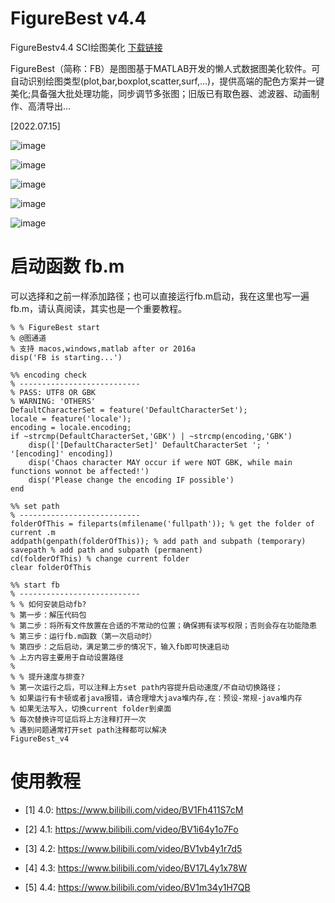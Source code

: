 # FigureBest v4.4
FigureBestv4.4 SCI绘图美化 [下载链接](https://github.com/tutusjtu/FigureBestv4.4)

FigureBest（简称：FB）是图图基于MATLAB开发的懒人式数据图美化软件。可自动识别绘图类型(plot,bar,boxplot,scatter,surf,...)，提供高端的配色方案并一键美化;具备强大批处理功能，同步调节多张图；旧版已有取色器、滤波器、动画制作、高清导出...

[2022.07.15]

![image](https://user-images.githubusercontent.com/104671948/179134287-ade0dad3-a12f-4cc3-975d-dfbbf59f50d0.png)

![image](https://user-images.githubusercontent.com/104671948/179134612-29a156f1-6c06-41a4-a586-afd37d6c089c.png)


![image](https://user-images.githubusercontent.com/104671948/179134649-40eb2b42-af46-41c7-81f7-c27cdba36a19.png)

![image](https://user-images.githubusercontent.com/104671948/179134727-7582ba0e-2b12-4723-af8a-448a73288872.png)

![image](https://user-images.githubusercontent.com/104671948/179134794-d5c0586c-2158-4f4c-94cb-a230d8006c53.png)


# 启动函数 fb.m
可以选择和之前一样添加路径；也可以直接运行fb.m启动，我在这里也写一遍fb.m，请认真阅读，其实也是一个重要教程。

```
% % FigureBest start
% @图通道
% 支持 macos,windows,matlab after or 2016a
disp('FB is starting...')

%% encoding check
% ---------------------------
% PASS: UTF8 OR GBK
% WARNING: 'OTHERS'
DefaultCharacterSet = feature('DefaultCharacterSet');
locale = feature('locale');
encoding = locale.encoding;
if ~strcmp(DefaultCharacterSet,'GBK') | ~strcmp(encoding,'GBK')
    disp(['[DefaultCharacterSet]' DefaultCharacterSet '; ' '[encoding]' encoding])
    disp('Chaos character MAY occur if were NOT GBK, while main functions wonnot be affected!')
    disp('Please change the encoding IF possible')
end

%% set path
% ---------------------------
folderOfThis = fileparts(mfilename('fullpath')); % get the folder of current .m
addpath(genpath(folderOfThis)); % add path and subpath (temporary)
savepath % add path and subpath (permanent)
cd(folderOfThis) % change current folder
clear folderOfThis

%% start fb
% ---------------------------
% % 如何安装启动fb?
% 第一步：解压代码包
% 第二步：将所有文件放置在合适的不常动的位置；确保拥有读写权限；否则会存在功能隐患
% 第三步：运行fb.m函数（第一次启动时）
% 第四步：之后启动，满足第二步的情况下，输入fb即可快速启动
% 上方内容主要用于自动设置路径
%
% % 提升速度与排查?
% 第一次运行之后，可以注释上方set path内容提升启动速度/不自动切换路径；
% 如果运行有卡顿或者java报错，请合理增大java堆内存,在：预设-常规-java堆内存
% 如果无法写入，切换current folder到桌面
% 每次替换许可证后将上方注释打开一次
% 遇到问题通常打开set path注释都可以解决
FigureBest_v4
```

# 使用教程

- [1] 4.0: https://www.bilibili.com/video/BV1Fh411S7cM

- [2] 4.1: https://www.bilibili.com/video/BV1i64y1o7Fo

- [3] 4.2: https://www.bilibili.com/video/BV1vb4y1r7d5

- [4] 4.3: https://www.bilibili.com/video/BV17L4y1x78W

- [5] 4.4: https://www.bilibili.com/video/BV1m34y1H7QB
